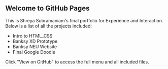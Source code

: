 ## Welcome to GitHub Pages

This is Shreya Subramaniam's final portfolio for Experience and Interaction. Below is a list of all the projects included:

- Intro to HTML_CSS
- Banksy XD Prototype
- Banksy NEU Website
- Final Google Doodle

Click "View on GitHub" to access the full menu and all included files.

